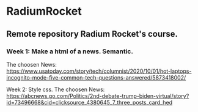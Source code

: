# RadiumRocket
## Remote repository Radium Rocket's course.
### Week 1: Make a html of a news. Semantic.
The choosen News: https://www.usatoday.com/story/tech/columnist/2020/10/01/hot-laptops-incognito-mode-five-common-tech-questions-answered/5873418002/

Week 2: Style css.
The choosen News: https://abcnews.go.com/Politics/2nd-debate-trump-biden-virtual/story?id=73496668&cid=clicksource_4380645_7_three_posts_card_hed
